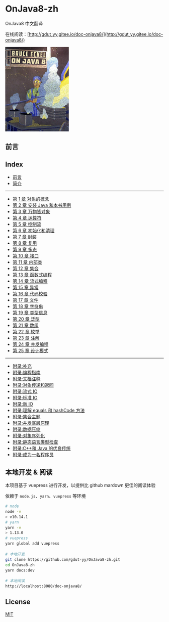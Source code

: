 # OnJava8-zh

OnJava8 中文翻译

在线阅读：[http://gdut_yy.gitee.io/doc-onjava8/](http://gdut_yy.gitee.io/doc-onjava8/)

<img src="./docs/cover.png" width=40%>

## 前言

## Index

- [前言](前言.md)
- [简介](简介.md)

---

- [第 1 章 对象的概念](第%201%20章%20对象的概念.md)
- [第 2 章 安装 Java 和本书用例](第%202%20章%20安装%20Java%20和本书用例.md)
- [第 3 章 万物皆对象](第%203%20章%20万物皆对象.md)
- [第 4 章 运算符](第%204%20章%20运算符.md)
- [第 5 章 控制流](第%205%20章%20控制流.md)
- [第 6 章 初始化和清理](第%206%20章%20初始化和清理.md)
- [第 7 章 封装](第%207%20章%20封装.md)
- [第 8 章 复用](第%208%20章%20复用.md)
- [第 9 章 多态](第%209%20章%20多态.md)
- [第 10 章 接口](第%2010%20章%20接口.md)
- [第 11 章 内部类](第%2011%20章%20内部类.md)
- [第 12 章 集合](第%2012%20章%20集合.md)
- [第 13 章 函数式编程](第%2013%20章%20函数式编程.md)
- [第 14 章 流式编程](第%2014%20章%20流式编程.md)
- [第 15 章 异常](第%2015%20章%20异常.md)
- [第 16 章 代码校验](第%2016%20章%20代码校验.md)
- [第 17 章 文件](第%2017%20章%20文件.md)
- [第 18 章 字符串](第%2018%20章%20字符串.md)
- [第 19 章 类型信息](第%2019%20章%20类型信息.md)
- [第 20 章 泛型](第%2020%20章%20泛型.md)
- [第 21 章 数组](第%2021%20章%20数组.md)
- [第 22 章 枚举](第%2022%20章%20枚举.md)
- [第 23 章 注解](第%2023%20章%20注解.md)
- [第 24 章 并发编程](第%2024%20章%20并发编程.md)
- [第 25 章 设计模式](第%2025%20章%20设计模式.md)

---

- [附录:补充](docs/appendices/app-supplements.md)
- [附录:编程指南](docs/appendices/app-programming-guidelines.md)
- [附录:文档注释](docs/appendices/app-javadoc.md)
- [附录:对象传递和返回](docs/appendices/app-passing-and-returning-objects.md)
- [附录:流式 IO](docs/appendices/app-io-streams.md)
- [附录:标准 IO](docs/appendices/app-standard-io.md)
- [附录:新 IO](docs/appendices/app-new-io.md)
- [附录:理解 equals 和 hashCode 方法](docs/appendices/app-understanding-equals-and-hashcode.md)
- [附录:集合主题](docs/appendices/app-collection-topics.md)
- [附录:并发底层原理](docs/appendices/app-low-level-concurrency.md)
- [附录:数据压缩](docs/appendices/app-data-compression.md)
- [附录:对象序列化](docs/appendices/app-object-serialization.md)
- [附录:静态语言类型检查](docs/appendices/app-benefits-and-costs-of-static-type-checking.md)
- [附录:C++和 Java 的优良传统](docs/appendices/app-the-positive-legacy-of-c-plus-plus-and-java.md)
- [附录:成为一名程序员](docs/appendices/app-becoming-a-programmer.md)

## 本地开发 & 阅读

本项目基于 vuepress 进行开发，以提供比 github mardown 更佳的阅读体验

依赖于 `node.js`、`yarn`、`vuepress` 等环境

```sh
# node
node -v
> v10.14.1
# yarn
yarn -v
> 1.13.0
# vuepress
yarn global add vuepress

# 本地开发
git clone https://github.com/gdut-yy/OnJava8-zh.git
cd OnJava8-zh
yarn docs:dev

# 本地阅读
http://localhost:8080/doc-onjava8/
```

## License

[MIT](https://github.com/gdut-yy/OnJava8-zh/blob/master/LICENSE)
